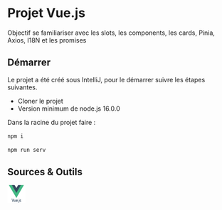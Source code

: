 # Projet Vue.js

Objectif se familiariser avec les slots, les components, les cards, Pinia, Axios, I18N et les promises

## Démarrer

Le projet a été créé sous IntelliJ, pour le démarrer suivre les étapes suivantes.

- Cloner le projet
- Version minimum de node.js 16.0.0

Dans la racine du projet faire :
```bash
npm i
```

```bash
npm run serv
```

## Sources & Outils

<a href="https://vuejs.org/" target="_blank" rel="noreferrer"> <img src="https://raw.githubusercontent.com/devicons/devicon/master/icons/vuejs/vuejs-original-wordmark.svg" alt="vuejs" width="40" height="40"/> </a>
